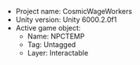 <!-- UNITY CODE ASSIST INSTRUCTIONS START -->
- Project name: CosmicWageWorkers
- Unity version: Unity 6000.2.0f1
- Active game object:
  - Name: NPCTEMP
  - Tag: Untagged
  - Layer: Interactable
<!-- UNITY CODE ASSIST INSTRUCTIONS END -->